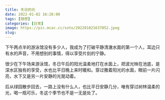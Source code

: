 ```yaml
---
title: 冬日的光
date: 2022-01-02 16:26:00
tags: [随想]
categories: [日常]
image: https://pic.mcac.cc/soto/202201021637052.jpeg
slug: 
---
```


下午两点半的游泳馆没有多少人，我成为了打破平静清澈水面的第一个人，耳边只有水的声音，不用想别的事情，得以享受片刻的宁静。

很少在下午场来游泳馆，冬日午后的阳光温柔地打在水面上，把波光映在池底，是深水区独有的享受，水也比平日晚上来时暖和。穿过撒着阳光的水面，眼前一片闪亮，水下又是另一片安静的光晃动着。

后从绿园散步回去，一路上没有什么人，也比平日安静几分，唯有穿过树林温柔的光，喝一瓶可乐，冬这个季节也不是一无是处了。